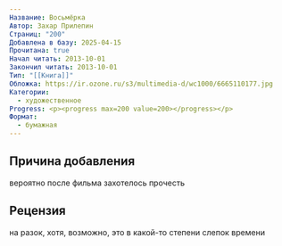 ```yaml
---
Название: Восьмёрка
Автор: Захар Прилепин
Страниц: "200"
Добавлена в базу: 2025-04-15
Прочитана: true
Начал читать: 2013-10-01
Закончил читать: 2013-10-01
Тип: "[[Книга]]"
Обложка: https://ir.ozone.ru/s3/multimedia-d/wc1000/6665110177.jpg
Категории:
  - художественное
Progress: <p><progress max=200 value=200></progress></p>
Формат:
  - бумажная
---
```

## Причина добавления

вероятно после фильма захотелось прочесть
## Рецензия

на разок, хотя, возможно, это в какой-то степени слепок времени
